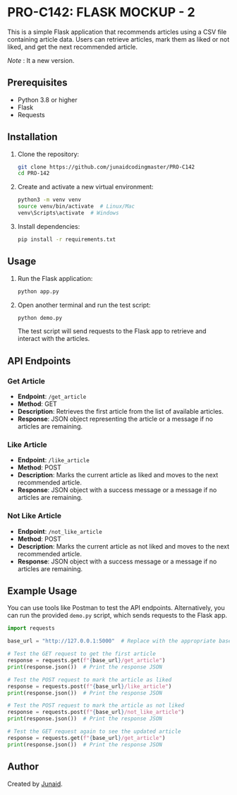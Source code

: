# PRO-C142: FLASK MOCKUP - 2

This is a simple Flask application that recommends articles using a CSV file containing article data. Users can retrieve articles, mark them as liked or not liked, and get the next recommended article.

_Note_ : It a new version.

## Prerequisites

- Python 3.8 or higher
- Flask
- Requests

## Installation

1. Clone the repository:

   ```bash
   git clone https://github.com/junaidcodingmaster/PRO-C142
   cd PRO-142
   ```

2. Create and activate a new virtual environment:

   ```bash
   python3 -m venv venv
   source venv/bin/activate  # Linux/Mac
   venv\Scripts\activate  # Windows
   ```

3. Install dependencies:

   ```bash
   pip install -r requirements.txt
   ```

## Usage

1. Run the Flask application:

   ```bash
   python app.py
   ```

2. Open another terminal and run the test script:

   ```bash
   python demo.py
   ```

   The test script will send requests to the Flask app to retrieve and interact with the articles.

## API Endpoints

### Get Article

- **Endpoint**: `/get_article`
- **Method**: GET
- **Description**: Retrieves the first article from the list of available articles.
- **Response**: JSON object representing the article or a message if no articles are remaining.

### Like Article

- **Endpoint**: `/like_article`
- **Method**: POST
- **Description**: Marks the current article as liked and moves to the next recommended article.
- **Response**: JSON object with a success message or a message if no articles are remaining.

### Not Like Article

- **Endpoint**: `/not_like_article`
- **Method**: POST
- **Description**: Marks the current article as not liked and moves to the next recommended article.
- **Response**: JSON object with a success message or a message if no articles are remaining.

## Example Usage

You can use tools like Postman to test the API endpoints. Alternatively, you can run the provided `demo.py` script, which sends requests to the Flask app.

```python
import requests

base_url = "http://127.0.0.1:5000"  # Replace with the appropriate base URL of your Flask app

# Test the GET request to get the first article
response = requests.get(f"{base_url}/get_article")
print(response.json())  # Print the response JSON

# Test the POST request to mark the article as liked
response = requests.post(f"{base_url}/like_article")
print(response.json())  # Print the response JSON

# Test the POST request to mark the article as not liked
response = requests.post(f"{base_url}/not_like_article")
print(response.json())  # Print the response JSON

# Test the GET request again to see the updated article
response = requests.get(f"{base_url}/get_article")
print(response.json())  # Print the response JSON
```

## Author

Created by [Junaid](https://abujuni.dev).
